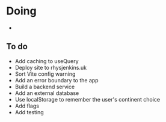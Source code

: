 # Doing

-

## To do

-   Add caching to useQuery
-   Deploy site to rhysjenkins.uk
-   Sort Vite config warning
-   Add an error boundary to the app
-   Build a backend service
-   Add an external database
-   Use localStorage to remember the user's continent choice
-   Add flags
-   Add testing

